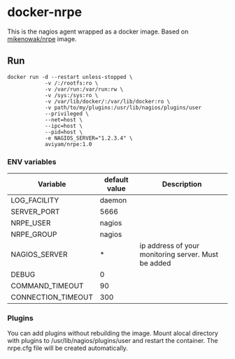 # docker-nrpe

This is the nagios agent wrapped as a docker image. Based on [mikenowak/nrpe](https://github.com/mikenowak/docker-nrpe) image.


## Run

```
docker run -d --restart unless-stopped \
            -v /:/rootfs:ro \
            -v /var/run:/var/run:rw \
            -v /sys:/sys:ro \
            -v /var/lib/docker/:/var/lib/docker:ro \
            -v path/to/my/plugins:/usr/lib/nagios/plugins/user
            --privileged \
            --net=host \
            --ipc=host \
            --pid=host \
            -e NAGIOS_SERVER="1.2.3.4" \
            aviyam/nrpe:1.0
```


### ENV variables

|Variable           |default value |Description|
|--------           |------------- |-----------|
|LOG_FACILITY       |daemon|       |
|SERVER_PORT        |5666|         |
|NRPE_USER          |nagios|       |
|NRPE_GROUP         |nagios|       |
|NAGIOS_SERVER      |*| ip address of your monitoring server. Must be added            |
|DEBUG              |0|            |
|COMMAND_TIMEOUT    |90|           |
|CONNECTION_TIMEOUT |300|          |



### Plugins
You can add plugins without rebuilding the image. Mount alocal directory with
plugins to /usr/lib/nagios/plugins/user and restart the container. The
nrpe.cfg file will be created automatically.


